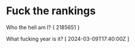 # Fuck the rankings

Who the hell am I?
{ 2185651 }

What fucking year is it?
[ 2024-03-09T17:40:00Z ]
